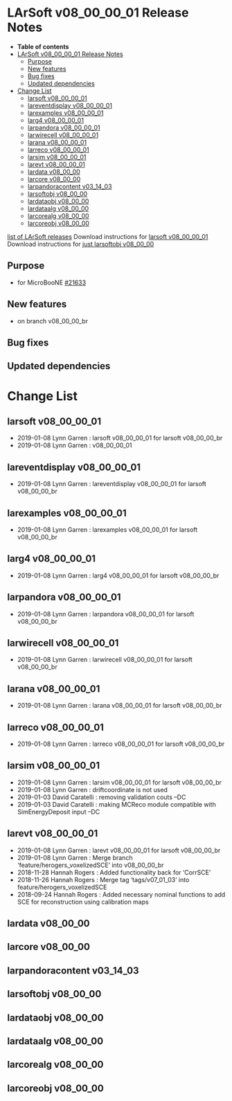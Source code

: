 LArSoft v08\_00\_00\_01 Release Notes
=============================================================================

-   **Table of contents**
-   [LArSoft v08\_00\_00\_01 Release Notes](#LArSoft-v08_00_00_01-Release-Notes)
    -   [Purpose](#Purpose)
    -   [New features](#New-features)
    -   [Bug fixes](#Bug-fixes)
    -   [Updated dependencies](#Updated-dependencies)
-   [Change List](#Change-List)
    -   [larsoft v08\_00\_00\_01](#larsoft-v08_00_00_01)
    -   [lareventdisplay v08\_00\_00\_01](#lareventdisplay-v08_00_00_01)
    -   [larexamples v08\_00\_00\_01](#larexamples-v08_00_00_01)
    -   [larg4 v08\_00\_00\_01](#larg4-v08_00_00_01)
    -   [larpandora v08\_00\_00\_01](#larpandora-v08_00_00_01)
    -   [larwirecell v08\_00\_00\_01](#larwirecell-v08_00_00_01)
    -   [larana v08\_00\_00\_01](#larana-v08_00_00_01)
    -   [larreco v08\_00\_00\_01](#larreco-v08_00_00_01)
    -   [larsim v08\_00\_00\_01](#larsim-v08_00_00_01)
    -   [larevt v08\_00\_00\_01](#larevt-v08_00_00_01)
    -   [lardata v08\_00\_00](#lardata-v08_00_00)
    -   [larcore v08\_00\_00](#larcore-v08_00_00)
    -   [larpandoracontent v03\_14\_03](#larpandoracontent-v03_14_03)
    -   [larsoftobj v08\_00\_00](#larsoftobj-v08_00_00)
    -   [lardataobj v08\_00\_00](#lardataobj-v08_00_00)
    -   [lardataalg v08\_00\_00](#lardataalg-v08_00_00)
    -   [larcorealg v08\_00\_00](#larcorealg-v08_00_00)
    -   [larcoreobj v08\_00\_00](#larcoreobj-v08_00_00)

[list of LArSoft releases](LArSoft_release_list)
Download instructions for [larsoft v08\_00\_00\_01](http://scisoft.fnal.gov/scisoft/bundles/larsoft/v08_00_00_01/larsoft-v08_00_00_01.html)
Download instructions for [just larsoftobj v08\_00\_00](http://scisoft.fnal.gov/scisoft/bundles/larsoftobj/v08_00_00/larsoftobj-v08_00_00.html)

Purpose
--------------------

-   for MicroBooNE [\#21633](/redmine/issues/21633 "Support: Request patch release larsoft v08_00_00_01 (Closed)")

New features
------------------------------

-   on branch v08\_00\_00\_br

Bug fixes
------------------------

Updated dependencies
----------------------------------------------

Change List
============================

larsoft v08\_00\_00\_01
-------------------------------------------------

-   2019-01-08 Lynn Garren : larsoft v08\_00\_00\_01 for larsoft v08\_00\_00\_br
-   2019-01-08 Lynn Garren : v08\_00\_00\_01

lareventdisplay v08\_00\_00\_01
-----------------------------------------------------------------

-   2019-01-08 Lynn Garren : lareventdisplay v08\_00\_00\_01 for larsoft v08\_00\_00\_br

larexamples v08\_00\_00\_01
---------------------------------------------------------

-   2019-01-08 Lynn Garren : larexamples v08\_00\_00\_01 for larsoft v08\_00\_00\_br

larg4 v08\_00\_00\_01
---------------------------------------------

-   2019-01-08 Lynn Garren : larg4 v08\_00\_00\_01 for larsoft v08\_00\_00\_br

larpandora v08\_00\_00\_01
-------------------------------------------------------

-   2019-01-08 Lynn Garren : larpandora v08\_00\_00\_01 for larsoft v08\_00\_00\_br

larwirecell v08\_00\_00\_01
---------------------------------------------------------

-   2019-01-08 Lynn Garren : larwirecell v08\_00\_00\_01 for larsoft v08\_00\_00\_br

larana v08\_00\_00\_01
-----------------------------------------------

-   2019-01-08 Lynn Garren : larana v08\_00\_00\_01 for larsoft v08\_00\_00\_br

larreco v08\_00\_00\_01
-------------------------------------------------

-   2019-01-08 Lynn Garren : larreco v08\_00\_00\_01 for larsoft v08\_00\_00\_br

larsim v08\_00\_00\_01
-----------------------------------------------

-   2019-01-08 Lynn Garren : larsim v08\_00\_00\_01 for larsoft v08\_00\_00\_br
-   2019-01-08 Lynn Garren : driftcoordinate is not used
-   2019-01-03 David Caratelli : removing validation couts –DC
-   2019-01-03 David Caratelli : making MCReco module compatible with SimEnergyDeposit input –DC

larevt v08\_00\_00\_01
-----------------------------------------------

-   2019-01-08 Lynn Garren : larevt v08\_00\_00\_01 for larsoft v08\_00\_00\_br
-   2019-01-08 Lynn Garren : Merge branch ‘feature/herogers\_voxelizedSCE’ into v08\_00\_00\_br
-   2018-11-28 Hannah Rogers : Added functionality back for ‘CorrSCE’
-   2018-11-26 Hannah Rogers : Merge tag ‘tags/v07\_01\_03’ into feature/herogers\_voxelizedSCE
-   2018-09-24 Hannah Rogers : Added necessary nominal functions to add SCE for reconstruction using calibration maps

lardata v08\_00\_00
------------------------------------------

larcore v08\_00\_00
------------------------------------------

larpandoracontent v03\_14\_03
--------------------------------------------------------------

larsoftobj v08\_00\_00
------------------------------------------------

lardataobj v08\_00\_00
------------------------------------------------

lardataalg v08\_00\_00
------------------------------------------------

larcorealg v08\_00\_00
------------------------------------------------

larcoreobj v08\_00\_00
------------------------------------------------
